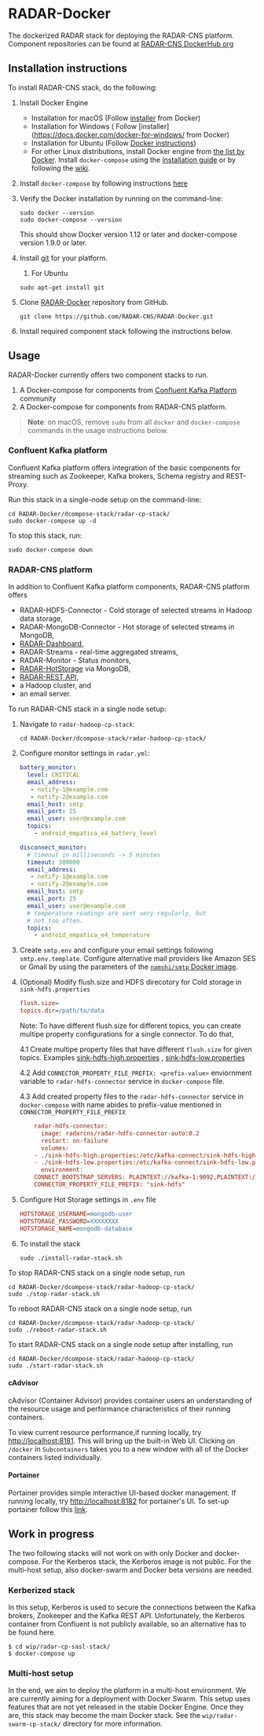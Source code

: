 # RADAR-Docker

The dockerized RADAR stack for deploying the RADAR-CNS platform. Component repositories can be found at [RADAR-CNS DockerHub org](https://hub.docker.com/u/radarcns/dashboard/)

## Installation instructions 
To install RADAR-CNS stack, do the following: 

1. Install Docker Engine
	  * Installation for macOS (Follow [installer](https://docs.docker.com/engine/installation/mac/) from Docker)
	  * Installation for Windows ( Follow [installer](https://docs.docker.com/docker-for-windows/ from Docker)
	  * Installation for Ubuntu (Follow [Docker instructions](https://docs.docker.com/engine/installation/linux/ubuntu/))
	  * For other Linux distributions, install Docker engine from [the list by Docker](https://docs.docker.com/engine/installation/). Install `docker-compose` using the [installation guide](https://docs.docker.com/compose/install/) or by following the [wiki](https://github.com/RADAR-CNS/RADAR-Docker/wiki/How-to-set-up-docker-on-ubuntu#install-docker-compose).
2. Install `docker-compose` by following instructions [here](https://github.com/RADAR-CNS/RADAR-Docker/wiki/How-to-set-up-docker-on-ubuntu#install-docker-compose) 	  
3. Verify the Docker installation by running on the command-line:

	```shell
	sudo docker --version
	sudo docker-compose --version
	```
	This should show Docker version 1.12 or later and docker-compose version 1.9.0 or later.
4. Install [git](https://git-scm.com/book/en/v2/Getting-Started-Installing-Git) for your platform.
	1. For Ubuntu
	```shell
	sudo apt-get install git
	```
	
5. Clone [RADAR-Docker](https://github.com/RADAR-CNS/RADAR-Docker) repository from GitHub.

    ```shell
    git clone https://github.com/RADAR-CNS/RADAR-Docker.git
    ```
6. Install required component stack following the instructions below.

## Usage

RADAR-Docker currently offers two component stacks to run.

1. A Docker-compose for components from [Confluent Kafka Platform](http://docs.confluent.io/3.1.0/) community 
2. A Docker-compose for components from RADAR-CNS platform.

> **Note**: on macOS, remove `sudo` from all `docker` and `docker-compose` commands in the usage instructions below.

### Confluent Kafka platform
Confluent Kafka platform offers integration of the basic components for streaming such as Zookeeper, Kafka brokers, Schema registry and REST-Proxy. 

Run this stack in a single-node setup on the command-line:

```shell
cd RADAR-Docker/dcompose-stack/radar-cp-stack/
sudo docker-compose up -d
```

To stop this stack, run:

```shell
sudo docker-compose down
```

### RADAR-CNS platform

In addition to Confluent Kafka platform components, RADAR-CNS platform offers

* RADAR-HDFS-Connector - Cold storage of selected streams in Hadoop data storage,
* RADAR-MongoDB-Connector - Hot storage of selected streams in MongoDB,
* [RADAR-Dashboard](https://github.com/RADAR-CNS/RADAR-Dashboard),
* RADAR-Streams - real-time aggregated streams,
* RADAR-Monitor - Status monitors,
* [RADAR-HotStorage](https://github.com/RADAR-CNS/RADAR-HotStorage) via MongoDB, 
* [RADAR-REST API](https://github.com/RADAR-CNS/RADAR-RestApi),
* a Hadoop cluster, and
* an email server.

To run RADAR-CNS stack in a single node setup:

1. Navigate to `radar-hadoop-cp-stack`:

    ```shell
    cd RADAR-Docker/dcompose-stack/radar-hadoop-cp-stack/
    ```
2. Configure monitor settings in `radar.yml`:
 
    ```yaml
    battery_monitor:
      level: CRITICAL
      email_address:
       - notify-1@example.com
       - notify-2@example.com
      email_host: smtp
      email_port: 25
      email_user: user@example.com
      topics:
        - android_empatica_e4_battery_level
	
    disconnect_monitor:
      # timeout in milliseconds -> 5 minutes
      timeout: 300000
      email_address:
       - notify-1@example.com
       - notify-2@example.com      
      email_host: smtp
      email_port: 25
      email_user: user@example.com
      # temperature readings are sent very regularly, but
      # not too often.
      topics:
        - android_empatica_e4_temperature
     ```
3. Create `smtp.env` and configure your email settings following `smtp.env.template`. Configure alternative mail providers like Amazon SES or Gmail by using the parameters of the [`namshi/smtp` Docker image](https://hub.docker.com/r/namshi/smtp/).
4. (Optional) Modify flush.size and HDFS direcotory for Cold storage in `sink-hdfs.properties`

    ```ini
    flush.size=
    topics.dir=/path/to/data
    ```
	Note: To have different flush.size for different topics, you can create multipe property configurations for a single connector. To do that,
	
	4.1 Create multipe property files that have different `flush.size` for given topics. 
	Examples [sink-hdfs-high.properties](https://github.com/RADAR-CNS/RADAR-Docker/blob/dev/dcompose-stack/radar-cp-hadoop-stack/sink-hdfs-high.properties) , [sink-hdfs-low.properties](https://github.com/RADAR-CNS/RADAR-Docker/blob/dev/dcompose-stack/radar-cp-hadoop-stack/sink-hdfs-low.properties)
	
	4.2 Add `CONNECTOR_PROPERTY_FILE_PREFIX: <prefix-value>` enviornment variable to `radar-hdfs-connector` service in `docker-compose` file.  
	
	4.3 Add created property files to the `radar-hdfs-connector` service in `docker-compose` with name abides to prefix-value mentioned in `CONNECTOR_PROPERTY_FILE_PREFIX`

	```ini
	    radar-hdfs-connector:
	      image: radarcns/radar-hdfs-connector-auto:0.2
	      restart: on-failure
	      volumes:
		- ./sink-hdfs-high.properties:/etc/kafka-connect/sink-hdfs-high.properties
		- ./sink-hdfs-low.properties:/etc/kafka-connect/sink-hdfs-low.properties
	      environment:
		CONNECT_BOOTSTRAP_SERVERS: PLAINTEXT://kafka-1:9092,PLAINTEXT://kafka-2:9092,PLAINTEXT://kafka-3:9092	      
		CONNECTOR_PROPERTY_FILE_PREFIX: "sink-hdfs"
	```
 
5. Configure Hot Storage settings in `.env` file
 
    ```ini
    HOTSTORAGE_USERNAME=mongodb-user
    HOTSTORAGE_PASSWORD=XXXXXXXX
    HOTSTORAGE_NAME=mongodb-database
    ```   
6. To install the stack
 
    ```shell
    sudo ./install-radar-stack.sh
    ```

To stop RADAR-CNS stack on a single node setup, run

```shell
cd RADAR-Docker/dcompose-stack/radar-hadoop-cp-stack/
sudo ./stop-radar-stack.sh 
```
To reboot RADAR-CNS stack on a single node setup, run

```shell
cd RADAR-Docker/dcompose-stack/radar-hadoop-cp-stack/
sudo ./reboot-radar-stack.sh
```
To start RADAR-CNS stack on a single node setup after installing, run

```shell
cd RADAR-Docker/dcompose-stack/radar-hadoop-cp-stack/
sudo ./start-radar-stack.sh
```
#### cAdvisor 
cAdvisor (Container Advisor) provides container users an understanding of the resource usage and performance characteristics of their running containers.

To view current resource performance,if running locally, try [http://localhost:8181](http://localhost:8181). This will bring up the built-in Web UI. Clicking on `/docker` in `Subcontainers` takes you to a new window with all of the Docker containers listed individually.

#### Portainer
Portainer provides simple interactive UI-based docker management. If running locally, try [http://localhost:8182](http://localhost:8182) for portainer's UI. To set-up portainer follow this [link](https://www.ostechnix.com/portainer-an-easiest-way-to-manage-docker/).

## Work in progress

The two following stacks will not work on with only Docker and docker-compose. For the Kerberos stack, the Kerberos image is not public. For the multi-host setup, also docker-swarm and Docker beta versions are needed.

### Kerberized stack

In this setup, Kerberos is used to secure the connections between the Kafka brokers, Zookeeper and the Kafka REST API. Unfortunately, the Kerberos container from Confluent is not publicly available, so an alternative has to be found here.

```shell
$ cd wip/radar-cp-sasl-stack/
$ docker-compose up
```

### Multi-host setup

In the end, we aim to deploy the platform in a multi-host environment. We are currently aiming for a deployment with Docker Swarm. This setup uses features that are not yet released in the stable Docker Engine. Once they are, this stack may become the main Docker stack. See the `wip/radar-swarm-cp-stack/` directory for more information.
